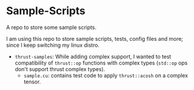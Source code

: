 # Sample-Scripts
A repo to store some sample scripts.

I am using this repo to store sample scripts, tests, config files and more; since I keep switching my linux distro.

* `thrust-samples`: While adding complex support, I wanted to test compatibility of `thrust::op` functions with complex types (`std::op` ops don't support thrust complex types).
    * `sample.cu`: contains test code to apply `thrust::acosh` on a complex tensor.
